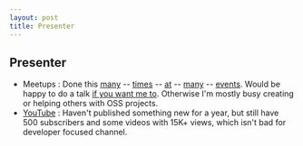 ```yaml
---
layout: post
title: Presenter
---
```


## Presenter
* Meetups : Done this [many](http://www.meetup.com/Melbourne-ALT-NET/events/115068682/) -- [times](http://www.meetup.com/Melbourne-ALT-NET/events/123024172/) -- [at](http://www.meetup.com/Melbourne-ALT-NET/events/105244942/) -- [many](http://lanyrd.com/2015/decompressau/) -- [events](http://www.meetup.com/AngularJS-Melbourne/events/221359461/). Would be happy to do a talk [if you want me to](https://twitter.com/basarat). Otherwise I'm mostly busy creating or helping others with OSS projects.
* [YouTube](http://youtube.com/basaratali) : Haven't published something new for a year, but still have 500 subscribers and some videos with 15K+ views, which isn't bad for developer focused channel.
